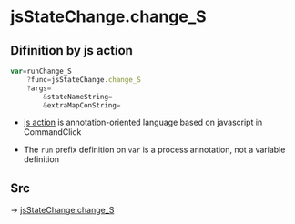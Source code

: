# jsStateChange.change_S

## Difinition by js action

```js.js
var=runChange_S
	?func=jsStateChange.change_S
	?args=
		&stateNameString=
		&extraMapConString=
```

- [js action](#) is annotation-oriented language based on javascript in CommandClick

- The `run` prefix definition on `var` is a process annotation, not a variable definition

## Src

-> [jsStateChange.change_S](https://github.com/puutaro/CommandClick/blob/master/app/src/main/java/com/puutaro/commandclick/fragment_lib/terminal_fragment/js_interface/system/JsStateChange.kt#L21)


